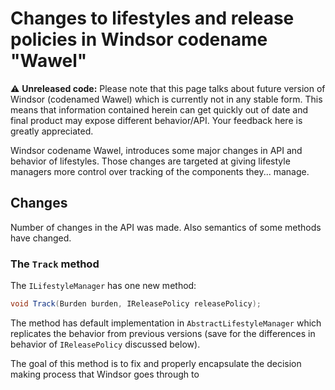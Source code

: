 # Changes to lifestyles and release policies in Windsor codename "Wawel"

:warning: **Unreleased code:** Please note that this page talks about future version of Windsor (codenamed Wawel) which
is currently not in any stable form. This means that information contained herein can get quickly out of date and final
product may expose different behavior/API. Your feedback here is greatly appreciated.

Windsor codename Wawel, introduces some major changes in API and behavior of lifestyles. Those changes are targeted at
giving lifestyle managers more control over tracking of the components they... manage.

## Changes

Number of changes in the API was made. Also semantics of some methods have changed.

### The `Track` method

The `ILifestyleManager` has one new method:

```csharp
void Track(Burden burden, IReleasePolicy releasePolicy);
```

The method has default implementation in `AbstractLifestyleManager` which replicates the behavior from previous
versions (save for the differences in behavior of `IReleasePolicy` discussed below).

The goal of this method is to fix and properly encapsulate the decision making process that Windsor goes through to